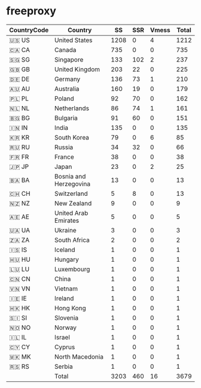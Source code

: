 # freeproxy

|CountryCode|Country|SS|SSR|Vmess|Total|
|  ----  | ----  |  ----  | ----  |  ----  | ----  |
|🇺🇸 US|United States|1208|0|4|1212|
|🇨🇦 CA|Canada|735|0|0|735|
|🇸🇬 SG|Singapore|133|102|2|237|
|🇬🇧 GB|United Kingdom|203|22|0|225|
|🇩🇪 DE|Germany|136|73|1|210|
|🇦🇺 AU|Australia|160|19|0|179|
|🇵🇱 PL|Poland|92|70|0|162|
|🇳🇱 NL|Netherlands|86|74|1|161|
|🇧🇬 BG|Bulgaria|91|60|0|151|
|🇮🇳 IN|India|135|0|0|135|
|🇰🇷 KR|South Korea|79|0|6|85|
|🇷🇺 RU|Russia|34|32|0|66|
|🇫🇷 FR|France|38|0|0|38|
|🇯🇵 JP|Japan|23|0|2|25|
|🇧🇦 BA|Bosnia and Herzegovina|13|0|0|13|
|🇨🇭 CH|Switzerland|5|8|0|13|
|🇳🇿 NZ|New Zealand|9|0|0|9|
|🇦🇪 AE|United Arab Emirates|5|0|0|5|
|🇺🇦 UA|Ukraine|3|0|0|3|
|🇿🇦 ZA|South Africa|2|0|0|2|
|🇮🇸 IS|Iceland|1|0|0|1|
|🇭🇺 HU|Hungary|1|0|0|1|
|🇱🇺 LU|Luxembourg|1|0|0|1|
|🇨🇳 CN|China|1|0|0|1|
|🇻🇳 VN|Vietnam|1|0|0|1|
|🇮🇪 IE|Ireland|1|0|0|1|
|🇭🇰 HK|Hong Kong|1|0|0|1|
|🇸🇮 SI|Slovenia|1|0|0|1|
|🇳🇴 NO|Norway|1|0|0|1|
|🇮🇱 IL|Israel|1|0|0|1|
|🇨🇾 CY|Cyprus|1|0|0|1|
|🇲🇰 MK|North Macedonia|1|0|0|1|
|🇷🇸 RS|Serbia|1|0|0|1|
||Total|3203|460|16|3679|
